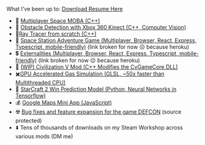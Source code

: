 
What I've been up to: [Download Resume Here](https://github.com/lfricken/resume/raw/main/resume_pdf.pdf)
* :space_invader: [Multiplayer Space MOBA (C++)](https://github.com/lfricken/StellarReaction#readme)
* :eyes: [Obstacle Detection with Xbox 360 Kinect (C++, Computer Vision)](https://github.com/lfricken/obstacle_detection#readme)
* :flashlight:[Ray Tracer from scratch (C++)](https://github.com/lfricken/RayTracer/tree/master#readme)
* :iphone: [Space Station Adventure Game (Multiplayer, Browser, React, Express, Typescript, mobile-friendly)](https://space13.herokuapp.com/about2.html) (link broken for now ☹️ because heroku)
* :heavy_dollar_sign: [Externalities (Multiplayer, Browser, React, Express, Typescript, mobile-friendly)](https://externalities-0.herokuapp.com/about2.html) (link broken for now ☹️ because heroku)
* :green_apple: [(WIP) Civilization V Mod (C++ Modifies the CvGameCore DLL)](https://github.com/lfricken/LeonMod#readme)
* :heavy_multiplication_x:[GPU Accelerated Gas Simulation (GLSL, ~50x faster than Multithreaded CPU)](https://github.com/lfricken/SpaceStationManager/tree/custom_dx_dy/Assets/Scripts#readme)
* :100: [StarCraft 2 Win Prediction Model (Python, Neural Networks in Tensorflow)](https://github.com/lfricken/sc2ai#readme)
* :moneybag: [Google Maps Mini App (JavaScript)](https://github.com/lfricken/kendall_webapp_public#readme)
* ☢️ [Bug fixes and feature expansion for the game DEFCON](https://www.moddb.com/mods/defcon-easy-mod) (source protected)
* :arrow_down: Tens of thousands of downloads on my Steam Workshop across various mods (DM me)
